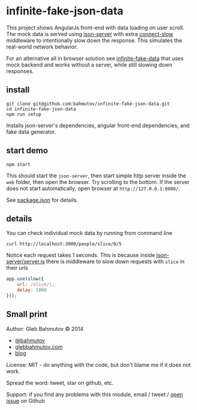 # infinite-fake-json-data

This project shows AngularJs front-end with data loading
on user scroll. The mock data is served using
[json-server](https://github.com/typicode/json-server) with
extra [connect-slow](https://github.com/bahmutov/connect-slow)
middleware to intentionally slow down the response. This
simulates the real-world network behavior.

For an alternative all in browser solution see
[infinite-fake-data](https://github.com/bahmutov/infinite-fake-data)
that uses mock backend and works without a server, while
still slowing down responses.

## install

    git clone git@github.com:bahmutov/infinite-fake-json-data.git
    cd infinite-fake-json-data
    npm run setup

Installs json-server's dependencies, angular front-end dependencies,
and fake data generator.

## start demo

    npm start

This should start the `json-server`, then start simple http server inside the `web`
folder, then open the browser. Try scrolling to the bottom. If the server does not
start automatically, open browser at `http://127.0.0.1:8080/`.

See [package.json](package.json) for details.

## details

You can check individual mock data by running from command line

    curl http://localhost:3000/people/slice/0/5

Notice each request takes 1 seconds. This is because inside [json-server/server.js](json-server/server.js#L26)
there is middleware to slow down requests with `slice` in their urls

```js
app.use(slow({
    url: /slice/i,
    delay: 1000
}));
```

## Small print

Author: Gleb Bahmutov &copy; 2014

* [@bahmutov](https://twitter.com/bahmutov)
* [glebbahmutov.com](http://glebbahmutov.com)
* [blog](http://bahmutov.calepin.co/)

License: MIT - do anything with the code, but don't blame me if it does not work.

Spread the word: tweet, star on github, etc.

Support: if you find any problems with this module, email / tweet /
[open issue](https://github.com/bahmutov/infinite-fake-json-data/issues) on Github
